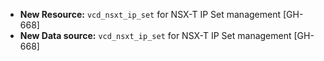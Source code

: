 * **New Resource:** `vcd_nsxt_ip_set` for NSX-T IP Set management [GH-668]
* **New Data source:** `vcd_nsxt_ip_set` for NSX-T IP Set management [GH-668]
